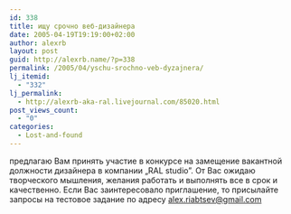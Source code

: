 ```yaml
---
id: 338
title: ищу срочно веб-дизайнера
date: 2005-04-19T19:19:00+02:00
author: alexrb
layout: post
guid: http://alexrb.name/?p=338
permalink: /2005/04/yschu-srochno-veb-dyzajnera/
lj_itemid:
  - "332"
lj_permalink:
  - http://alexrb-aka-ral.livejournal.com/85020.html
post_views_count:
  - "0"
categories:
  - Lost-and-found
---
```

предлагаю Вам принять участие в конкурсе на замещение вакантной должности дизайнера в компании „RAL studio”. От Вас ожидаю творческого мышления, желания работать и выполнять все в срок и качественно. Если Вас заинтересовало приглашение, то присылайте запросы на тестовое задание по адресу alex.riabtsev@gmail.com